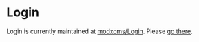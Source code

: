 # Login

Login is currently maintained at [modxcms/Login](http://github.com/modxcms/Login). Please [go there](http://github.com/modxcms/Login).
